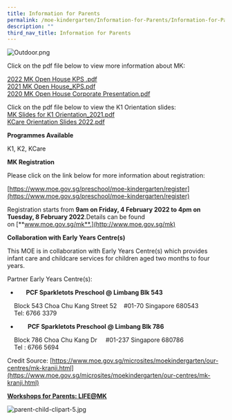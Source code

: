 ```yaml
---
title: Information for Parents
permalink: /moe-kindergarten/Information-for-Parents/Information-for-Parents/
description: ""
third_nav_title: Information for Parents
---
```

  
![Outdoor.png](https://kranjipri-moe-edu-sg-admin.cwp.sg/qql/slot/u1370/Outdoor.png)  
  
  
Click on the pdf file below to view more information about MK:  
  
[2022 MK Open House KPS .pdf](https://kranjipri-moe-edu-sg-admin.cwp.sg/qql/slot/u536/MK%20Dept%20-%202019/2022%20MKOH%20Overview%20Presentation.pdf)  
[2021 MK Open House\_KPS.pdf](https://kranjipri-moe-edu-sg-admin.cwp.sg/qql/slot/u536/MK%20Dept%20-%202019/2021%20MK%20Open%20House_KPS.pdf)   
[2020 MK Open House Corporate Presentation.pdf](https://kranjipri-moe-edu-sg-admin.cwp.sg/qql/slot/u1370/2020%20MK%20Open%20House%20Corporate%20Presentation.pdf)   
  
  
Click on the pdf file below to view the K1 Orientation slides:  
[MK Slides for K1 Orientation\_2021.pdf](https://kranjipri-moe-edu-sg-admin.cwp.sg/qql/slot/u536/MK%20Dept%20-%202019/MK%20Slides%20for%20K1%20Orientation_2021.pdf)  
[KCare Orientation Slides 2022.pdf](https://kranjipri-moe-edu-sg-admin.cwp.sg/qql/slot/u536/MK%20Dept%20-%202019/KJKCC%202022%20KCare%20Orientation%20Slides%20002.pdf)  
  
  
  

[](https://www.moe.gov.sg/microsites/moekindergarten/our-centres/mk-kranji.html)

**Programmes Available**  
  
K1, K2, KCare

  
**MK Registration**  
  
Please click on the link below for more information about registration:  
  
[https://www.moe.gov.sg/preschool/moe-kindergarten/register](https://www.moe.gov.sg/preschool/moe-kindergarten/register)  
  

Registration starts from **9am on Friday, 4 February 2022 to 4pm on Tuesday, 8 February 2022**.Details can be found on [**www.moe.gov.sg/mk**.](http://www.moe.gov.sg/mk)

  

**Collaboration with Early Years Centre(s)**  
  
This MOE is in collaboration with Early Years Centre(s) which provides infant care and childcare services for children aged two months to four years.  
  
Partner Early Years Centre(s):  

  

*        **PCF Sparkletots Preschool @ Limbang Blk 543**

    Block 543 Choa Chu Kang Street 52    #01-70 Singapore 680543  
    Tel: 6766 3379

*         **PCF Sparkletots Preschool @ Limbang Blk 786**

    Block 786 Choa Chu Kang Dr     #01-237 Singapore 680786  
    Tel : 6766 5694  
  
Credit Source: [https://www.moe.gov.sg/microsites/moekindergarten/our-centres/mk-kranji.html](https://www.moe.gov.sg/microsites/moekindergarten/our-centres/mk-kranji.html)

  

**[Workshops for Parents: LIFE@MK](https://kranjipri-moe-edu-sg-admin.cwp.sg/moe-kindergarten/information-for-parents/life-at-mk)**

![parent-child-clipart-5.jpg](https://kranjipri-moe-edu-sg-admin.cwp.sg/qql/slot/u1370/parent-child-clipart-5.jpg)